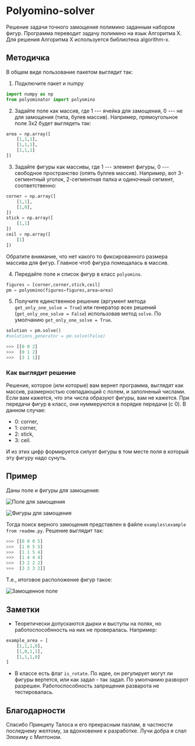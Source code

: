 # Polyomino-solver
Решение задачи точного замощения полимино заданным набором фигур. 
Программа переводит задачу полимино на язык Алгоритма Х. Для решения Алгоритма Х используется библиотека algorithm-x.

## Методичка
В общем виде пользование пакетом выглядит так:
1. Подключите пакет и numpy
```python
import numpy as np
from polyominator import polyomino
```
2. Задайте поле как массив, где 1 --- ячейка для замощения, 0 --- не для замощения (типа, булев массив). Например, прямоугольное поле 3х2 будет выглядеть так:
```python
area = np.array([
    [1,1,1],
    [1,1,1],
    [1,1,1]
])
```
3. Задайте фигуры как массивы, где 1 --- элемент фигуры, 0 --- свободное пространство (опять буллев массив). Например, вот 3-сегментный уголок, 2-сегментная палка и одиночный сегмент, соответственно:
```python
corner = np.array([
    [1,1],
    [1,0],
])
stick = np.array([
    [1,1]
])
ceil = np.array([
    [1]
])
```
Обратите внимание, что нет какого то фиксированного размера массива для фигур. Главное чтоб фигура помещалась в массив.

4. Передайте поле и список фигур в класс `polyomino`.
```python
figures = [corner,corner,stick,ceil]
pm = polyomino(figures=figures,area=area)
```
5. Получите единственное решение (аргумент метода `get_only_one_solve = True`) или генератор всех решений (`get_only_one_solve = False`) использовав метод `solve`. По умолчанию `get_only_one_solve = True`.
```python
solution = pm.solve()
#solutions_generator = pm.solve(False)

>>> [[0 0 2]
>>>  [0 1 2]
>>>  [3 1 1]]
```

### Как выглядит решение
Решение, которое (или которые) вам вернет программа, выглядят как массив, размерностью совпадающий с полем, и заполненый числами. Если вам кажется, что эти числа образуют фигуры, вам не кажется. При передачи фигур в класс, они нуммеруются в порядке передачи (с 0). В данном случае:
- 0: corner,
- 1: corner,
- 2: stick,
- 3: ceil.

И из этих цифр формируется силуэт фигуры в том месте поля в который эту фигуру надо сунуть.

## Пример
Даны поле и фигуры для замощения:

![Поле для замощения](/img/empty_area.png) 

![Фигуры для замощения](/img/figures_with_num.png)

Тогда поиск верного замощения представлен в файле `examples\example from readme.py`. Решение выглядит так:
```python
>>> [[0 0 0 5]
>>>  [1 0 5 5]
>>>  [1 1 5 4]
>>>  [1 4 4 4]
>>>  [3 2 2 2]
>>>  [3 3 3 2]]
```
Т.е., итоговое расположение фигур такое:

![Замощенное поле](/img/figured_area_with_num.png)


## Заметки
- Теоретически допускаются дырки и выступы на полях, но работоспособнность на них не провералась. Например:
```python
example_area = [
    [1,1,1,0],
    [1,0,1,1],
    [1,1,1,0]
]
```
- В классе есть флаг `is_rotate`. По идее, он регулирует могут ли фигуры вертется, или как задал - так задал. По умолчанию разворот разрешен. Работоспособность запрещения разварота не тестировалась.

## Благодарности
Спасибо Принципу Талоса и его прекрасным пазлам, в частности последнему желтому, за вдохновение к разработке. Лучи добра я слал Элохиму с Милтоном.